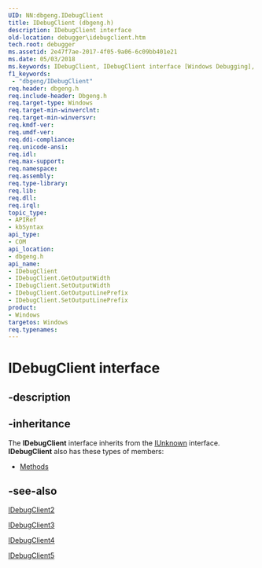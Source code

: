 ```yaml
---
UID: NN:dbgeng.IDebugClient
title: IDebugClient (dbgeng.h)
description: IDebugClient interface
old-location: debugger\idebugclient.htm
tech.root: debugger
ms.assetid: 2e47f7ae-2017-4f05-9a06-6c09bb401e21
ms.date: 05/03/2018
ms.keywords: IDebugClient, IDebugClient interface [Windows Debugging], IDebugClient interface [Windows Debugging],described, IDebugClient_3f5f6372-0e7d-4050-b09a-b7776ff8bf7c.xml, dbgeng/IDebugClient, debugger.idebugclient
f1_keywords:
 - "dbgeng/IDebugClient"
req.header: dbgeng.h
req.include-header: Dbgeng.h
req.target-type: Windows
req.target-min-winverclnt: 
req.target-min-winversvr: 
req.kmdf-ver: 
req.umdf-ver: 
req.ddi-compliance: 
req.unicode-ansi: 
req.idl: 
req.max-support: 
req.namespace: 
req.assembly: 
req.type-library: 
req.lib: 
req.dll: 
req.irql: 
topic_type:
- APIRef
- kbSyntax
api_type:
- COM
api_location:
- dbgeng.h
api_name:
- IDebugClient
- IDebugClient.GetOutputWidth
- IDebugClient.SetOutputWidth
- IDebugClient.GetOutputLinePrefix
- IDebugClient.SetOutputLinePrefix
product:
- Windows
targetos: Windows
req.typenames: 
---
```


# IDebugClient interface


## -description




## -inheritance

The <b xmlns:loc="http://microsoft.com/wdcml/l10n">IDebugClient</b> interface inherits from the <a href="https://docs.microsoft.com/windows/desktop/api/unknwn/nn-unknwn-iunknown">IUnknown</a> interface. <b>IDebugClient</b> also has these types of members:
<ul>
<li><a href="https://docs.microsoft.com/">Methods</a></li>
</ul>

## -see-also




<a href="https://docs.microsoft.com/windows-hardware/drivers/ddi/dbgeng/nn-dbgeng-idebugclient2">IDebugClient2</a>



<a href="https://docs.microsoft.com/windows-hardware/drivers/ddi/dbgeng/nn-dbgeng-idebugclient3">IDebugClient3</a>



<a href="https://docs.microsoft.com/windows-hardware/drivers/ddi/dbgeng/nn-dbgeng-idebugclient4">IDebugClient4</a>



<a href="https://docs.microsoft.com/windows-hardware/drivers/ddi/dbgeng/nn-dbgeng-idebugclient5">IDebugClient5</a>
 

 

